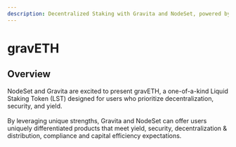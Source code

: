 ```yaml
---
description: Decentralized Staking with Gravita and NodeSet, powered by StakeWise.
---
```


# gravETH

## **Overview**

NodeSet and Gravita are excited to present gravETH, a one-of-a-kind Liquid Staking Token (LST) designed for users who prioritize decentralization, security, and yield.\
\
By leveraging unique strengths, Gravita and NodeSet can offer users uniquely differentiated products that meet yield, security, decentralization & distribution, compliance and capital efficiency expectations.
